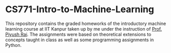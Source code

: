 # CS771-Intro-to-Machine-Learning
This repository contains the graded homeworks of the introductory machine learning course at IIT Kanpur taken up by me under the instruction of [Prof. Piyush Rai](https://www.cse.iitk.ac.in/users/piyush/). The assignments were based on theoretical extensions to concepts taught in class as well as some programming assignments in Python.
